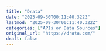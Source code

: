 ```yaml
---
title: "Drata"
date: "2025-09-30T00:11:40.322Z"
lastmod: "2025-09-30T00:11:40.322Z"
categories: ["APIs or Data Sources"]
original_url: "https://drata.com/"
draft: false
---
```

